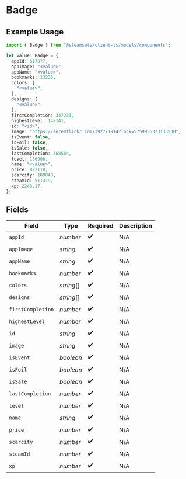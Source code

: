 # Badge

## Example Usage

```typescript
import { Badge } from "@steamsets/client-ts/models/components";

let value: Badge = {
  appId: 617877,
  appImage: "<value>",
  appName: "<value>",
  bookmarks: 13236,
  colors: [
    "<value>",
  ],
  designs: [
    "<value>",
  ],
  firstCompletion: 347233,
  highestLevel: 148141,
  id: "<id>",
  image: "https://loremflickr.com/3927/1914?lock=5759856373133930",
  isEvent: false,
  isFoil: false,
  isSale: false,
  lastCompletion: 368584,
  level: 136900,
  name: "<value>",
  price: 822118,
  scarcity: 189848,
  steamId: 511319,
  xp: 2243.17,
};
```

## Fields

| Field              | Type               | Required           | Description        |
| ------------------ | ------------------ | ------------------ | ------------------ |
| `appId`            | *number*           | :heavy_check_mark: | N/A                |
| `appImage`         | *string*           | :heavy_check_mark: | N/A                |
| `appName`          | *string*           | :heavy_check_mark: | N/A                |
| `bookmarks`        | *number*           | :heavy_check_mark: | N/A                |
| `colors`           | *string*[]         | :heavy_check_mark: | N/A                |
| `designs`          | *string*[]         | :heavy_check_mark: | N/A                |
| `firstCompletion`  | *number*           | :heavy_check_mark: | N/A                |
| `highestLevel`     | *number*           | :heavy_check_mark: | N/A                |
| `id`               | *string*           | :heavy_check_mark: | N/A                |
| `image`            | *string*           | :heavy_check_mark: | N/A                |
| `isEvent`          | *boolean*          | :heavy_check_mark: | N/A                |
| `isFoil`           | *boolean*          | :heavy_check_mark: | N/A                |
| `isSale`           | *boolean*          | :heavy_check_mark: | N/A                |
| `lastCompletion`   | *number*           | :heavy_check_mark: | N/A                |
| `level`            | *number*           | :heavy_check_mark: | N/A                |
| `name`             | *string*           | :heavy_check_mark: | N/A                |
| `price`            | *number*           | :heavy_check_mark: | N/A                |
| `scarcity`         | *number*           | :heavy_check_mark: | N/A                |
| `steamId`          | *number*           | :heavy_check_mark: | N/A                |
| `xp`               | *number*           | :heavy_check_mark: | N/A                |
